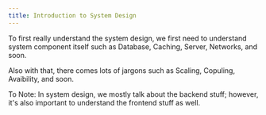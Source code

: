 ```yaml
---
title: Introduction to System Design
---
```


To first really understand the system design, we first need to understand system component itself such as Database, Caching, Server, Networks, and soon.

Also with that, there comes lots of jargons such as Scaling, Copuling, Avaibility, and soon.


To Note: In system design, we mostly talk about the backend stuff; however, it's also important to understand the frontend stuff as well.